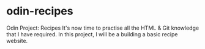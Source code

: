 # odin-recipes
Odin Project: Recipes
It's now time to practise all the HTML & Git knowledge that I have required. In this project, I will be a building a basic recipe website.